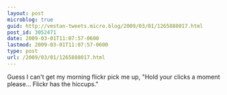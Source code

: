 ```yaml
---
layout: post
microblog: true
guid: http://vmstan-tweets.micro.blog/2009/03/01/1265888017.html
post_id: 3052471
date: 2009-03-01T11:07:57-0600
lastmod: 2009-03-01T11:07:57-0600
type: post
url: /2009/03/01/1265888017.html
---
```

Guess I can't get my morning flickr pick me up, "Hold your clicks a moment please... Flickr has the hiccups."
